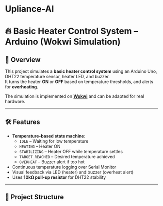 # Upliance-AI
# 🔥 Basic Heater Control System – Arduino (Wokwi Simulation)

## 📌 Overview
This project simulates a **basic heater control system** using an Arduino Uno, DHT22 temperature sensor, heater LED, and buzzer.  
It turns the heater **ON** or **OFF** based on temperature thresholds, and alerts for **overheating**.

The simulation is implemented on **[Wokwi](https://wokwi.com/)** and can be adapted for real hardware.

---

## 🛠 Features
- **Temperature-based state machine**:
  - `IDLE` – Waiting for low temperature  
  - `HEATING` – Heater ON  
  - `STABILIZING` – Heater OFF while temperature settles  
  - `TARGET_REACHED` – Desired temperature achieved  
  - `OVERHEAT` – Buzzer alert if too hot  
- Continuous temperature logging over Serial Monitor  
- Visual feedback via LED (heater) and buzzer (overheat alert)  
- Uses **10kΩ pull-up resistor** for DHT22 stability  

---

## 📂 Project Structure
